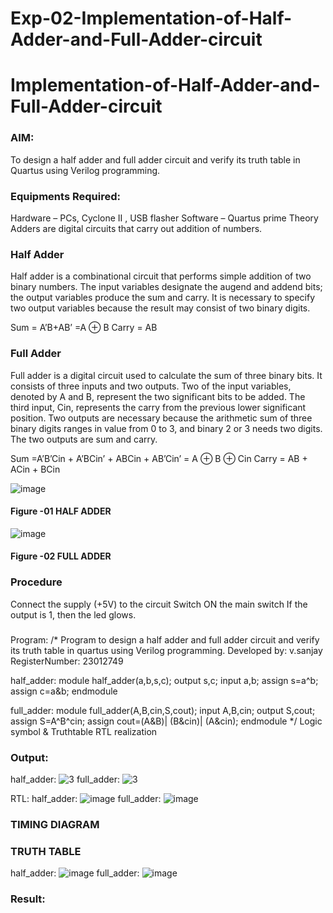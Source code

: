 # Exp-02-Implementation-of-Half-Adder-and-Full-Adder-circuit

# Implementation-of-Half-Adder-and-Full-Adder-circuit
### AIM:
To design a half adder and full adder circuit and verify its truth table in Quartus using Verilog programming.

### Equipments Required:
Hardware – PCs, Cyclone II , USB flasher
Software – Quartus prime
Theory
Adders are digital circuits that carry out addition of numbers.

### Half Adder
Half adder is a combinational circuit that performs simple addition of two binary numbers. The input variables designate the augend and addend bits; the output variables produce the sum and carry. It is necessary to specify two output variables because the result may consist of two binary digits.

Sum = A’B+AB’ =A ⊕ B Carry = AB

### Full Adder
Full adder is a digital circuit used to calculate the sum of three binary bits. It consists of three inputs and two outputs. Two of the input variables, denoted by A and B, represent the two significant bits to be added. The third input, Cin, represents the carry from the previous lower significant position. Two outputs are necessary because the arithmetic sum of three binary digits ranges in value from 0 to 3, and binary 2 or 3 needs two digits. The two outputs are sum and carry.

Sum =A’B’Cin + A’BCin’ + ABCin + AB’Cin’ = A ⊕ B ⊕ Cin Carry = AB + ACin + BCin

 ![image](https://user-images.githubusercontent.com/36288975/163552156-a13e5a56-c638-4110-97d9-8896907c8d25.png)

#### Figure -01 HALF ADDER 


![image](https://user-images.githubusercontent.com/36288975/163552057-b3547877-6d07-45b4-b7e0-bcfebfad9e1d.png)

#### Figure -02 FULL ADDER 

### Procedure

Connect the supply (+5V) to the circuit
Switch ON the main switch
If the output is 1, then the led glows.
### 
Program:
/*
Program to design a half adder and full adder circuit and verify its truth table in quartus using Verilog programming.
Developed by: v.sanjay
RegisterNumber:  23012749

half_adder:
module half_adder(a,b,s,c);
output s,c;
input a,b;
assign s=a^b;
assign c=a&b;
endmodule

full_adder:
module full_adder(A,B,cin,S,cout);
input A,B,cin;
output S,cout;
assign S=A^B^cin;
assign cout=(A&B)| (B&cin)| (A&cin);
endmodule
*/
Logic symbol & Truthtable
RTL realization

### Output: 
half_adder: 
![3](https://github.com/sanjayy2431/Exp-02-Implementation-of-Half-Adder-and-Full-Adder-circuit/assets/149365143/9c9936b0-dc5d-4398-a96a-93972d171e0a) 
full_adder:
![3](https://github.com/sanjayy2431/Exp-02-Implementation-of-Half-Adder-and-Full-Adder-circuit/assets/149365143/41bb591d-f655-4624-b2d5-c9730258) 

RTL:
half_adder:
![image](https://github.com/sanjayy2431/Exp-02-Implementation-of-Half-Adder-and-Full-Adder-circuit/assets/149365143/b3937af4-a008-48f1-99d0-3ce41af1dac2)
full_adder:
![image](https://github.com/sanjayy2431/Exp-02-Implementation-of-Half-Adder-and-Full-Adder-circuit/assets/149365143/546d956d-2dbc-415b-a9b9-1b33c6984127)




### TIMING DIAGRAM


### TRUTH TABLE 
half_adder:
![image](https://github.com/sanjayy2431/Exp-02-Implementation-of-Half-Adder-and-Full-Adder-circuit/assets/149365143/180902e3-bd62-4591-a56a-5c28f1bb8b04)
full_adder:
![image](https://github.com/sanjayy2431/Exp-02-Implementation-of-Half-Adder-and-Full-Adder-circuit/assets/149365143/dfcb2a12-1b86-445d-8dcb-9594f1c16a3b)



### Result:
